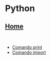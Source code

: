 # Python

## [Home](../../index.md)
<br/>

- [Comando print](dicas/print.md)
- [Comando import](dicas/import.md)